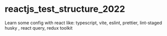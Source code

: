 # reactjs_test_structure_2022
Learn some config with react like: typescript, vite, eslint, prettier, lint-staged husky , react query, redux toolkit
